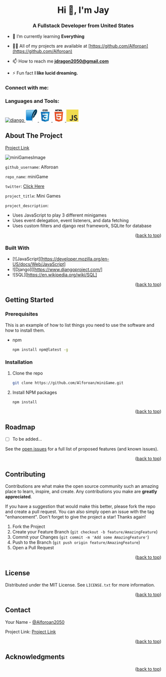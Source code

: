 <h1 align="center">Hi 👋, I'm Jay</h1>
<h3 align="center">A Fullstack Developer from United States</h3>

- 🌱 I’m currently learning **Everything**

- 👨‍💻 All of my projects are available at [https://github.com/Alforoan](https://github.com/Alforoan)

- 📫 How to reach me **jdragon2050@gmail.com**

- ⚡ Fun fact **I like lucid dreaming.**

<h3 align="left">Connect with me:</h3>
<p align="left">
</p>

<h3 align="left">Languages and Tools:</h3>
<p align="left"> 
    <a href="https://www.djangoproject.com/" target="_blank" rel="noreferrer"> 
        <img src="https://github.com/Alforoan/miniGame/assets/118868270/0c646f8a-44f3-4fac-8fd3-d8b717442c99" alt="django" width="40" height="40"/> 
    </a>
    <a href="https://www.sqlite.org/index.html" target="_blank" rel="noreferrer"> 
        <img src="https://raw.githubusercontent.com/devicons/devicon/master/icons/sqlite/sqlite-original.svg" alt="sqlite" width="40" height="40"/> 
    </a> 
    <a href="https://www.w3schools.com/css/" target="_blank" rel="noreferrer"> 
        <img src="https://raw.githubusercontent.com/devicons/devicon/master/icons/css3/css3-original-wordmark.svg" alt="css3" width="40" height="40"/> 
    </a> 
    <a href="https://www.w3.org/html/" target="_blank" rel="noreferrer"> 
        <img src="https://raw.githubusercontent.com/devicons/devicon/master/icons/html5/html5-original-wordmark.svg" alt="html5" width="40" height="40"/> 
    </a> 
    <a href="https://developer.mozilla.org/en-US/docs/Web/JavaScript" target="_blank" rel="noreferrer"> 
        <img src="https://raw.githubusercontent.com/devicons/devicon/master/icons/javascript/javascript-original.svg" alt="javascript" width="40" height="40"/> 
    </a>
</p>



## About The Project

[Project Link](https://alforoan.pythonanywhere.com/)

![miniGamesImage](https://github.com/Alforoan/miniGame/blob/main/scoresImages.png)
 

`github_username`: Alforoan

`repo_name`: miniGame

`twitter`: [Click Here](https://twitter.com/Alforoan2050)

`project_title`: Mini Games

`project_description`: 
- Uses JavaScript to play 3 different minigames
- Uses event delegation, event listeners, and data fetching
- Uses custom filters and django rest framework, SQLite for database

<p align="right">(<a href="#readme-top">back to top</a>)</p>



### Built With


* [![JavaScript][https://developer.mozilla.org/en-US/docs/Web/JavaScript]
* ![Django][[https://www.djangoproject.com/]
* ![SQL][https://en.wikipedia.org/wiki/SQL]


<p align="right">(<a href="#readme-top">back to top</a>)</p>



<!-- GETTING STARTED -->
## Getting Started


### Prerequisites

This is an example of how to list things you need to use the software and how to install them.
* npm
  ```sh
  npm install npm@latest -g
  ```

### Installation

1. Clone the repo
   ```sh
   git clone https://github.com/Alforoan/miniGame.git
   ```
2. Install NPM packages
   ```sh
   npm install
   ```


<p align="right">(<a href="#readme-top">back to top</a>)</p>






<!-- ROADMAP -->
## Roadmap

- [ ] To be added...


See the [open issues](https://github.com/Alforoan/FullStackApi/issues) for a full list of proposed features (and known issues).

<p align="right">(<a href="#readme-top">back to top</a>)</p>



<!-- CONTRIBUTING -->
## Contributing

Contributions are what make the open source community such an amazing place to learn, inspire, and create. Any contributions you make are **greatly appreciated**.

If you have a suggestion that would make this better, please fork the repo and create a pull request. You can also simply open an issue with the tag "enhancement".
Don't forget to give the project a star! Thanks again!

1. Fork the Project
2. Create your Feature Branch (`git checkout -b feature/AmazingFeature`)
3. Commit your Changes (`git commit -m 'Add some AmazingFeature'`)
4. Push to the Branch (`git push origin feature/AmazingFeature`)
5. Open a Pull Request

<p align="right">(<a href="#readme-top">back to top</a>)</p>



<!-- LICENSE -->
## License

Distributed under the MIT License. See `LICENSE.txt` for more information.

<p align="right">(<a href="#readme-top">back to top</a>)</p>



<!-- CONTACT -->
## Contact

Your Name - [@Alforoan2050](https://twitter.com/Alforoan2050) 

Project Link: [Project Link](https://alforoan.pythonanywhere.com/scores/)

<p align="right">(<a href="#readme-top">back to top</a>)</p>



<!-- ACKNOWLEDGMENTS -->
## Acknowledgments



<p align="right">(<a href="#readme-top">back to top</a>)</p>
